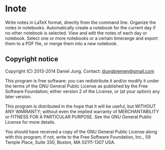lnote
=====

Write notes in LaTeX format, directly from the command line. Organize the
notes in notebooks. Automatically create a notebook for the current day if no
other notebook is selected. View and edit the notes of each day or notebook.
Select one or more notebooks or a certain timerange and export them to a PDF
file, or merge them into a new notebook.



Copyright notice
----------------

Copyright (C) 2013-2014 Daniel Jung.
Contact: djungbremen@gmail.com

This program is free software; you can redistribute it and/or modify it
under the terms of the GNU General Public License as published by the Free
Software Foundation; either version 2 of the License, or (at your option)
any later version.

This program is distributed in the hope that it will be useful, but WITHOUT
ANY WARRANTY; without even the implied warranty of MERCHANTABILITY or
FITNESS FOR A PARTICULAR PURPOSE. See the GNU General Public License for
more details.

You should have received a copy of the GNU General Public License along
with this program; if not, write to the Free Software Foundation, Inc.,
59 Temple Place, Suite 330, Boston, MA 02111-1307 USA.
